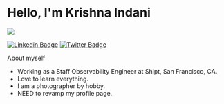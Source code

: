 # Hello, I'm Krishna Indani 
![](https://komarev.com/ghpvc/?username=krishnaindani&color=green)

[![Linkedin Badge](https://img.shields.io/badge/-LinkedIn-0e76a8?style=flat-square&logo=Linkedin&logoColor=white)](https://linkedin.com/in/kindani)
[![Twitter Badge](https://img.shields.io/badge/-Twitter-00acee?style=flat-square&logo=Twitter&logoColor=white)](https://twitter.com/krishna_indani)

About myself 

- Working as a Staff Observability Engineer at Shipt, San Francisco, CA. 
- Love to learn everything.
- I am a photographer by hobby.
- NEED to revamp my profile page. 